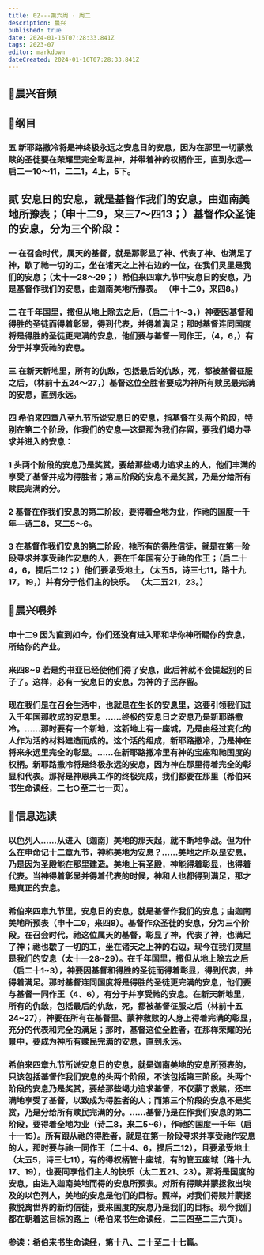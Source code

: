```yaml
---
title: 02---第六周 · 周二
description: 晨兴
published: true
date: 2024-01-16T07:28:33.841Z
tags: 2023-07
editor: markdown
dateCreated: 2024-01-16T07:28:33.841Z
---
```


## 🎵晨兴音频

## 📖纲目

### 五 新耶路撒冷将是神终极永远之安息日的安息，因为在那里一切蒙救赎的圣徒要在荣耀里完全彰显神，并带着神的权柄作王，直到永远—启二一10～11，二二1，4上，5下。

## 贰 安息日的安息，就是基督作我们的安息，由迦南美地所豫表；（申十二9，来三7～四13；）基督作众圣徒的安息，分为三个阶段：

### 一 在召会时代，属天的基督，就是那彰显了神、代表了神、也满足了神，歇了祂一切的工，坐在诸天之上神右边的一位，在我们灵里是我们的安息；（太十一28～29；）希伯来四章九节中安息日的安息，乃是基督作我们的安息，由迦南美地所豫表。 （申十二9，来四8。）

### 二 在千年国里，撒但从地上除去之后，（启二十1～3，）神要因基督和得胜的圣徒而得着彰显，得到代表，并得着满足；那时基督连同国度将是得胜的圣徒更完满的安息，他们要与基督一同作王，（4，6，）有分于并享受祂的安息。

### 三 在新天新地里，所有的仇敌，包括最后的仇敌，死，都被基督征服之后，（林前十五24～27，）基督这位全胜者要成为神所有赎民最完满的安息，直到永远。

### 四 希伯来四章八至九节所说安息日的安息，指基督在头两个阶段，特别在第二个阶段，作我们的安息—这是那为我们存留，要我们竭力寻求并进入的安息：

### 1 头两个阶段的安息乃是奖赏，要给那些竭力追求主的人，他们丰满的享受了基督并成为得胜者；第三阶段的安息不是奖赏，乃是分给所有赎民完满的分。

### 2 基督在作我们安息的第二阶段，要得着全地为业，作祂的国度一千年—诗二8，来二5～6。

### 3 在基督作我们安息的第二阶段，衪所有的得胜信徒，就是在第一阶段寻求并享受祂作安息的人，要在千年国有分于祂的作王；（启二十4，6，提后二12；）他们要承受地土，（太五5，诗三七11，路十九17，19，）并有分于他们主的快乐。 （太二五21，23。）

## 📖晨兴喂养

### 申十二9    因为直到如今，你们还没有进入耶和华你神所赐你的安息，所给你的产业。

### 来四8~9    若是约书亚已经使他们得了安息，此后神就不会提起别的日子了。这样，必有一安息日的安息，为神的子民存留。

### 现在我们是在召会生活中，也就是在生长的安息里，这要引领我们进入千年国那收成的安息里。……终极的安息日之安息乃是新耶路撒冷。……那时要有一个新地，这新地上有一座城，乃是由经过变化的人作为活的材料建造而成的。这个活的组成，新耶路撒冷，乃是神在将来永远里完全的彰显。……在新耶路撒冷里有神的宝座和祂国度的权柄。新耶路撒冷将是终极永远的安息，因为神在那里得着完全的彰显和代表。那将是神恩典工作的终极完成，我们都要在那里（希伯来书生命读经，二七○至二七一页）。

## 📖信息选读

### 以色列人……从进入〔迦南〕美地的那天起，就不断地争战。但为什么在申命记十二章九节，神称美地为安息？……美地之所以是安息，乃是因为圣殿能在那里建造。美地上有圣殿，神能得着彰显，也得着代表。当神得着彰显并得着代表的时候，神和人也都得到满足，那才是真正的安息。

### 希伯来四章九节里，安息日的安息，就是基督作我们的安息；由迦南美地所预表（申十二9，来四8）。基督作众圣徒的安息，分为三个阶段。在召会时代，祂这位属天的基督，彰显了神，代表了神，也满足了神；祂也歇了一切的工，坐在诸天之上神的右边，现今在我们灵里是我们的安息（太十一28~29）。在千年国里，撒但从地上除去之后（启二十1~3），神要因基督和得胜的圣徒而得着彰显，得到代表，并得着满足。那时基督连同国度将是得胜的圣徒更完满的安息，他们要与基督一同作王（4、6），有分于并享受祂的安息。在新天新地里，所有的仇敌，包括最后的仇敌，死，都被基督征服之后（林前十五24~27），神要在所有在基督里、蒙神救赎的人身上得着完满的彰显，充分的代表和完全的满足；那时，基督这位全胜者，在那样荣耀的光景中，要成为神所有赎民完满的安息，直到永远。

### 希伯来四章九节所说安息日的安息，就是迦南美地的安息所预表的，只该包括基督作我们安息的头两个阶段，不该包括第三阶段。头两个阶段的安息乃是奖赏，要给那些竭力追求基督，不仅蒙了救赎，还丰满地享受了基督，以致成为得胜者的人；而第三个阶段的安息不是奖赏，乃是分给所有赎民完满的分。……基督乃是在作我们安息的第二阶段，要得着全地为业（诗二8，来二5~6），作祂的国度一千年（启十一15）。所有跟从祂的得胜者，就是在第一阶段寻求并享受祂作安息的人，那时要与祂一同作王（二十4、6，提后二12），且要承受地土（太五5，诗三七11），有的得权柄管十座城，有的管五座城（路十九17、19），也要同享他们主人的快乐（太二五21、23）。那将是国度的安息，由进入迦南美地而得的安息所预表。对所有得赎并蒙拯救出埃及的以色列人，美地的安息是他们的目标。照样，对我们得赎并蒙拯救脱离世界的新约信徒，要来国度的安息乃是我们的目标。现今我们都在朝着这目标的路上（希伯来书生命读经，二三四至二三六页）。

### 参读：希伯来书生命读经，第十八、二十至二十七篇。
<!-- Google tag (gtag.js) -->
<script async src="https://www.googletagmanager.com/gtag/js?id=G-1P8709Z16T"></script>
<script>
  window.dataLayer = window.dataLayer || [];
  function gtag(){dataLayer.push(arguments);}
  gtag('js', new Date());

  gtag('config', 'G-1P8709Z16T');
</script>
